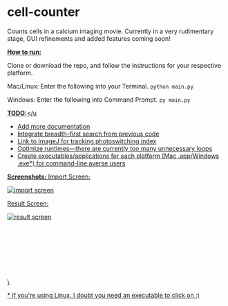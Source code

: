 
# cell-counter

Counts cells in a calcium imaging movie. Currently in a very rudimentary stage, GUI refinements and added features coming soon!

<u>**How to run:**</u>

Clone or download the repo, and follow the instructions for your respective platform.

Mac/Linux: Enter the following into your Terminal.
`python main.py`

Windows: Enter the following into Command Prompt.
`py main.py`

<u>**TODO:**</u
- Add more documentation
- Integrate breadth-first search from previous code
- Link to ImageJ for tracking photoswitching index
- Optimize runtimes—there are currently too many unnecessary loops
- Create executables/applications for each platform (Mac .app/Windows .exe\*) for command-line averse users

<u>**Screenshots:**</u>
Import Screen:

![import screen](https://i.imgur.com/TFPOL8y.png)

Result Screen:

![result screen](https://i.imgur.com/liLCy6w.png)

\
\
\
\
\
\
\
\



\* If you're using Linux, I doubt you need an executable to click on :)
